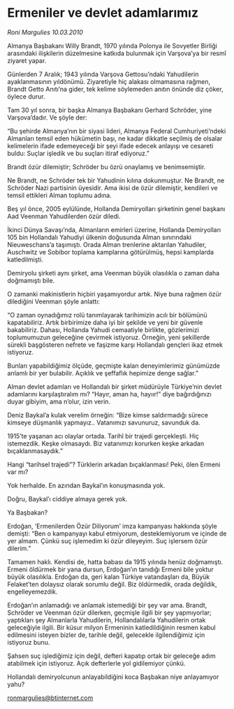 # Ermeniler ve devlet adamlarımız

*Roni Margulies 10.03.2010*

<div class="yazi"><p>Almanya Başbakanı Willy Brandt, 1970 yılında Polonya ile Sovyetler Birliği arasındaki ilişkilerin düzelmesine katkıda bulunmak için Varşova’ya bir resmî ziyaret yapar.</p>
<p>Günlerden 7 Aralık; 1943 yılında Varşova Gettosu’ndaki Yahudilerin ayaklanmasının yıldönümü. Ziyaretiyle hiç alakası olmamasına rağmen, Brandt Getto Anıtı’na gider, tek kelime söylemeden anıtın önünde diz çöker, öylece durur.</p>
<p>Tam 30 yıl sonra, bir başka Almanya Başbakanı Gerhard Schröder, yine Varşova’dadır. Ve şöyle der:</p>
<p>“Bu şehirde Almanya’nın bir siyasi lideri, Almanya Federal Cumhuriyeti’ndeki Almanları temsil eden hükümetin başı, ne kadar dikkatle seçilmiş de olsalar kelimelerin ifade edemeyeceği bir şeyi ifade edecek anlayışı ve cesareti buldu: Suçlar işledik ve bu suçları itiraf ediyoruz.”</p>
<p>Brandt özür dilemiştir; Schröder bu özrü onaylamış ve benimsemiştir.</p>
<p>Ne Brandt, ne Schröder tek bir Yahudinin kılına dokunmuştur. Ne Brandt, ne Schröder Nazi partisinin üyesidir. Ama ikisi de özür dilemiştir, kendileri ve temsil ettikleri Alman toplumu adına.</p>
<p>Beş yıl önce, 2005 eylülünde, Hollanda Demiryolları şirketinin genel başkanı Aad Veenman Yahudilerden özür diledi.</p>
<p>İkinci Dünya Savaşı’nda, Almanların emirleri üzerine, Hollanda Demiryolları 105 bin Hollandalı Yahudiyi ülkenin doğusunda Alman sınırındaki Nieuweschans’a taşımıştı. Orada Alman trenlerine aktarılan Yahudiler, Auschwitz ve Sobibor toplama kamplarına götürülmüş, hepsi kamplarda katledilmişti.</p>
<p>Demiryolu şirketi aynı şirket, ama Veenman büyük olasılıkla o zaman daha doğmamıştı bile.</p>
<p>O zamanki makinistlerin hiçbiri yaşamıyordur artık. Niye buna rağmen özür dilediğini Veenman şöyle anlattı:</p>
<p>“O zaman oynadığımız rolü tanımlayarak tarihimizin acılı bir bölümünü kapatabiliriz. Artık birbirimize daha iyi bir şekilde ve yeni bir güvenle bakabiliriz. Dahası, Hollanda Yahudi cemaatiyle birlikte, gözlerimizi toplumumuzun geleceğine çevirmek istiyoruz. Örneğin, yeni şekillerde sürekli başgösteren nefrete ve faşizme karşı Hollandalı gençleri ikaz etmek istiyoruz.</p>
<p>Bunları yapabildiğimiz ölçüde, geçmişte kalan deneyimlerimiz günümüzde anlamlı bir yer bulabilir. Açıklık ve şeffaflık hepimize denge sağlar.”</p>
<p>Alman devlet adamları ve Hollandalı bir şirket müdürüyle Türkiye’nin devlet adamlarını karşılaştıralım mı? “Hayır, aman ha, hayıır!” diye bağırdığınızı duyar gibiyim, ama n’olur, izin verin.</p>
<p>Deniz Baykal’a kulak verelim örneğin: “Bize kimse saldırmadığı sürece kimseye düşmanlık yapmayız.. Vatanımızı savunuruz, savunduk da.</p>
<p>1915’te yaşanan acı olaylar ortada. Tarihî bir trajedi gerçekleşti. Hiç istemezdik. Keşke olmasaydı. Biz vatanımızı korurken keşke arkadan bıçaklanmasaydık.”</p>
<p>Hangi “tarihsel trajedi”? Türklerin arkadan bıçaklanması! Peki, ölen Ermeni var mı?</p>
<p>Yok herhalde. En azından Baykal’ın konuşmasında yok.</p>
<p>Doğru, Baykal’ı ciddiye almaya gerek yok.</p>
<p>Ya Başbakan?</p>
<p>Erdoğan, ‘Ermenilerden Özür Diliyorum’ imza kampanyası hakkında şöyle demişti: “Ben o kampanyayı kabul etmiyorum, desteklemiyorum ve içinde de yer almam. Çünkü suç işlemedim ki özür dileyeyim. Suç işlersem özür dilerim.”</p>
<p>Tamamen haklı. Kendisi de, hatta babası da 1915 yılında henüz doğmamıştı. Ermeni öldürmek bir yana dursun, Erdoğan’ın tanıdığı Ermeni bile yoktur büyük olasılıkla. Erdoğan da, geri kalan Türkiye vatandaşları da, Büyük Felaket’ten dolaysız olarak sorumlu değil. Biz öldürmedik, orada değildik, engelleyemezdik.</p>
<p>Erdoğan’ın anlamadığı ve anlamak istemediği bir şey var ama. Brandt, Schröder ve Veenman özür dilerken, geçmişle ilgili bir şey yapmıyorlar; yaptıkları şey Almanlarla Yahudilerin, Hollandalılarla Yahudilerin ortak geleceğiyle ilgili. Bir küsur milyon Ermeninin katledildiğinin resmen kabul edilmesini isteyen bizler de, tarihle değil, gelecekle ilgilendiğimiz için istiyoruz bunu.</p>
<p>Şahsen suç işlediğimiz için değil, defteri kapatıp ortak bir geleceğe adım atabilmek için istiyoruz. Açık defterlerle yol gidilemiyor çünkü.</p>
<p>Hollandalı demiryolcunun anlayabildiğini koca Başbakan niye anlayamıyor yahu?</p>
<p><a href="mailto:ronmargulies@btinternet.com">ronmargulies@btinternet.com</a></p>
</div>
